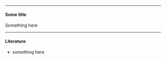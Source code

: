 <!-- slides.md -->

<!-- Slide 1 -->

---

<!-- Slide 2 -->

#### Some title

Something here

---

#### Literature

- something here
